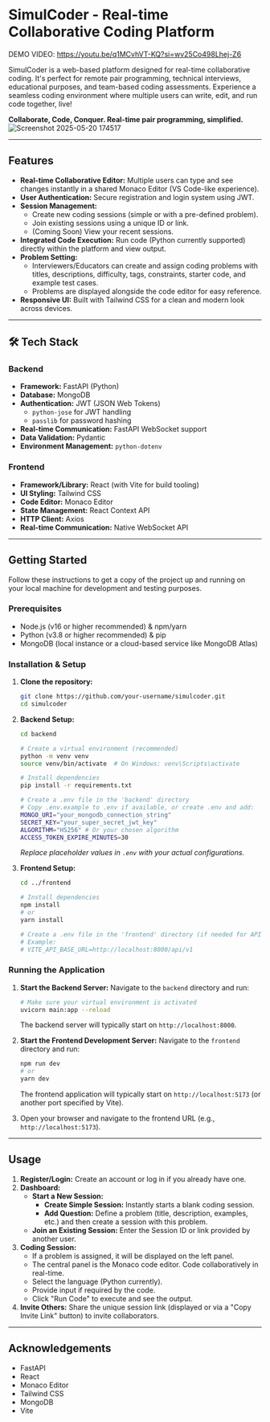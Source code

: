 # SimulCoder - Real-time Collaborative Coding Platform 

DEMO VIDEO: https://youtu.be/q1MCvhVT-KQ?si=wv25Co498Lhej-Z6


SimulCoder is a web-based platform designed for real-time collaborative coding. It's perfect for remote pair programming, technical interviews, educational purposes, and team-based coding assessments. Experience a seamless coding environment where multiple users can write, edit, and run code together, live!

**Collaborate, Code, Conquer. Real-time pair programming, simplified.**
![Screenshot 2025-05-20 174517](https://github.com/user-attachments/assets/8870363c-5037-44c4-a4ee-9303d82a5c47)

---

## Features

*   **Real-time Collaborative Editor:** Multiple users can type and see changes instantly in a shared Monaco Editor (VS Code-like experience).
*   **User Authentication:** Secure registration and login system using JWT.
*   **Session Management:**
    *   Create new coding sessions (simple or with a pre-defined problem).
    *   Join existing sessions using a unique ID or link.
    *   (Coming Soon) View your recent sessions.
*   **Integrated Code Execution:** Run code (Python currently supported) directly within the platform and view output.
*   **Problem Setting:**
    *   Interviewers/Educators can create and assign coding problems with titles, descriptions, difficulty, tags, constraints, starter code, and example test cases.
    *   Problems are displayed alongside the code editor for easy reference.
*   **Responsive UI:** Built with Tailwind CSS for a clean and modern look across devices.

---

## 🛠️ Tech Stack

### Backend

*   **Framework:** FastAPI (Python)
*   **Database:** MongoDB
*   **Authentication:** JWT (JSON Web Tokens)
    *   `python-jose` for JWT handling
    *   `passlib` for password hashing
*   **Real-time Communication:** FastAPI WebSocket support
*   **Data Validation:** Pydantic
*   **Environment Management:** `python-dotenv`

### Frontend

*   **Framework/Library:** React (with Vite for build tooling)
*   **UI Styling:** Tailwind CSS
*   **Code Editor:** Monaco Editor
*   **State Management:** React Context API
*   **HTTP Client:** Axios
*   **Real-time Communication:** Native WebSocket API

---

## Getting Started

Follow these instructions to get a copy of the project up and running on your local machine for development and testing purposes.

### Prerequisites

*   Node.js (v16 or higher recommended) & npm/yarn
*   Python (v3.8 or higher recommended) & pip
*   MongoDB (local instance or a cloud-based service like MongoDB Atlas)

### Installation & Setup

1.  **Clone the repository:**
    ```bash
    git clone https://github.com/your-username/simulcoder.git
    cd simulcoder
    ```

2.  **Backend Setup:**
    ```bash
    cd backend

    # Create a virtual environment (recommended)
    python -m venv venv
    source venv/bin/activate  # On Windows: venv\Scripts\activate

    # Install dependencies
    pip install -r requirements.txt

    # Create a .env file in the 'backend' directory
    # Copy .env.example to .env if available, or create .env and add:
    MONGO_URI="your_mongodb_connection_string"
    SECRET_KEY="your_super_secret_jwt_key"
    ALGORITHM="HS256" # Or your chosen algorithm
    ACCESS_TOKEN_EXPIRE_MINUTES=30
    ```
    *Replace placeholder values in `.env` with your actual configurations.*

3.  **Frontend Setup:**
    ```bash
    cd ../frontend

    # Install dependencies
    npm install
    # or
    yarn install

    # Create a .env file in the 'frontend' directory (if needed for API base URL, etc.)
    # Example:
    # VITE_API_BASE_URL=http://localhost:8000/api/v1
    ```

### Running the Application

1.  **Start the Backend Server:**
    Navigate to the `backend` directory and run:
    ```bash
    # Make sure your virtual environment is activated
    uvicorn main:app --reload
    ```
    The backend server will typically start on `http://localhost:8000`.

2.  **Start the Frontend Development Server:**
    Navigate to the `frontend` directory and run:
    ```bash
    npm run dev
    # or
    yarn dev
    ```
    The frontend application will typically start on `http://localhost:5173` (or another port specified by Vite).

3.  Open your browser and navigate to the frontend URL (e.g., `http://localhost:5173`).

---

## Usage

1.  **Register/Login:** Create an account or log in if you already have one.
2.  **Dashboard:**
    *   **Start a New Session:**
        *   **Create Simple Session:** Instantly starts a blank coding session.
        *   **Add Question:** Define a problem (title, description, examples, etc.) and then create a session with this problem.
    *   **Join an Existing Session:** Enter the Session ID or link provided by another user.
3.  **Coding Session:**
    *   If a problem is assigned, it will be displayed on the left panel.
    *   The central panel is the Monaco code editor. Code collaboratively in real-time.
    *   Select the language (Python currently).
    *   Provide input if required by the code.
    *   Click "Run Code" to execute and see the output.
4.  **Invite Others:** Share the unique session link (displayed or via a "Copy Invite Link" button) to invite collaborators.


---

## Acknowledgements

*   FastAPI
*   React
*   Monaco Editor
*   Tailwind CSS
*   MongoDB
*   Vite
